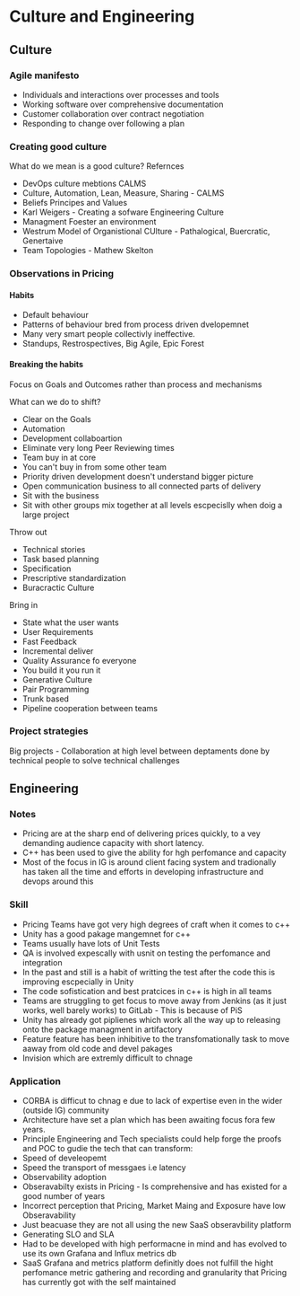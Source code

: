 # Culture and Engineering

## Culture
### Agile manifesto
* Individuals and interactions over processes and tools
* Working software over comprehensive documentation
* Customer collaboration over contract negotiation
* Responding to change over following a plan


### Creating good culture 
What do we mean is a good culture?
Refernces 
* DevOps culture mebtions CALMS
* Culture, Automation, Lean, Measure, Sharing - CALMS
* Beliefs Principes and Values
* Karl Weigers - Creating a sofware Engineering Culture
* Managment Foester an environment
* Westrum Model of Organistional CUlture - Pathalogical, Buercratic, Genertaive
* Team Topologies - Mathew Skelton

### Observations in Pricing
#### Habits
* Default behaviour
* Patterns of behaviour bred from process driven dvelopemnet
* Many very smart people collectivly ineffective.
* Standups, Restrospectives, Big Agile, Epic Forest

#### Breaking the habits
Focus on Goals and Outcomes rather than process and mechanisms

What can we do to shift?
* Clear on the Goals
* Automation
* Development collaboartion 
* Eliminate very long Peer Reviewing times 
* Team buy in at core
* You can't buy in from some other team
* Priority driven development doesn't understand bigger picture
* Open communication business to all connected parts of delivery
* Sit with the business
* Sit with other groups mix together at all levels escpecislly when doig a large project

Throw out
* Technical stories
* Task based planning
* Specification
* Prescriptive standardization
* Buracractic Culture

Bring in
* State what the user wants
* User Requirements
* Fast Feedback
* Incremental deliver
* Quality Assurance fo everyone
* You build it you run it
* Generative Culture
* Pair Programming
* Trunk based
* Pipeline cooperation between teams

### Project strategies
Big projects - Collaboration at high level between deptaments done by technical people to solve technical challenges


## Engineering
### Notes
* Pricing are at the sharp end of delivering prices quickly, to a vey demanding audience capacity with short latency.
* C++ has been used to give the ability for hgh perfomance and capacity
* Most of the focus in IG is around client facing system and tradionally has taken all the time and efforts in developing infrastructure and devops around this

### Skill
* Pricing Teams have got very high degrees of craft when it comes to c++
* Unity has a good pakage mangemnet for c++
* Teams usually have lots of Unit Tests
* QA is involved expescally with usnit on testing the perfomance and integration
* In the past and still is a habit of writting the test after the code this is improving escpecially in Unity
* The code sofistication and best pratcices in c++ is high in all teams
* Teams are struggling to get focus to move away from Jenkins (as it just works, well barely works) to GitLab - This is because of PiS
* Unity has already got piplienes which work all the way up to releasing onto the package managment in artifactory
* Feature feature has been inhibitive to the transfomationally task to move aaway from old code and devel pakages
* Invision which are extremly difficult to chnage

### Application
* CORBA is difficut to chnag e due to lack of expertise even in the wider (outside IG) community
* Architecture have set a plan which has been awaiting focus fora few years.
* Principle Engineering and Tech specialists could help forge the proofs and POC to gudie the tech that can transform:
* Speed of develeopemt
* Speed the transport of messgaes i.e latency
* Observability adoption
* Obseravabilty exists in Pricing - Is comprehensive and has existed for a good number of years
* Incorrect perception that Pricing, Market Maing and Exposure have low Obseravability
* Just beacuase they are not all using the new SaaS obseravbility platform
* Generating SLO and SLA
* Had to be developed with high performacne in mind and has evolved to use its own Grafana and Influx metrics db
* SaaS Grafana and metrics platform definitly does not fulfill the hight perfomance metric gathering and recording and granularity that Pricing has currently got with the self maintained 




